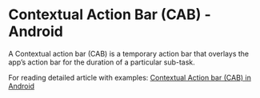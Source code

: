 Contextual Action Bar (CAB) - Android
=====================

A Contextual action bar (CAB) is a temporary action bar that overlays the app’s action bar for the duration of a particular sub-task.

For reading detailed article with examples: <a href="http://www.technotalkative.com/contextual-action-bar-cab-android" target="_blank">Contextual Action bar (CAB) in Android</a>
